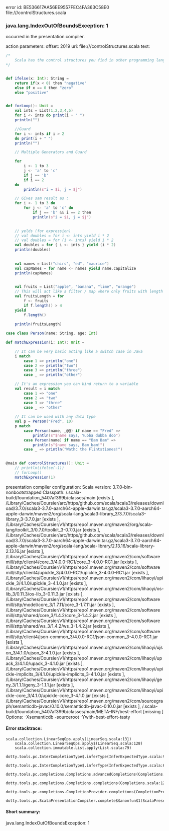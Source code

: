 error id: BE536617AA56EE9557FEC4FA363C58E0
file://<WORKSPACE>/controlStructures.scala
### java.lang.IndexOutOfBoundsException: 1

occurred in the presentation compiler.



action parameters:
offset: 2019
uri: file://<WORKSPACE>/controlStructures.scala
text:
```scala
/*
    Scala has the control structures you find in other programming languages, and also has powerful for expressions and match expressions:
*/


def ifelse(x: Int): String =
    return if(x < 0) then "negative"
    else if x == 0 then "zero"
    else "positive"


def forLoop(): Unit =
    val ints = List(1,2,3,4,5)
    for i <- ints do print(i + " ")
    println("")

    //Guard
    for i <- ints if i > 2 
    do print(i + " ")
    println("")

    // Multiple Generators and Guard

    for 
        i <- 1 to 3
        j <- 'a' to 'c'
        if j == 'b'
        if i == 2
    do 
        println(s"i = $i, j = $j")

    // Gives sam result as :
    for i <- 1 to 3 do
        for j <- 'a' to 'c' do
            if j == 'b' && i == 2 then
            println(s"i = $i, j = $j")
    

    // yelds (for expression)
    // val doubles = for i <- ints yield i * 2
    // val doubles = for (i <- ints) yield i * 2
    val doubles = for { i <- ints } yield (i * 2)
    println(doubles)
        
    
    val names = List("chirs", "ed", "maurice")
    val capNames = for name <- names yield name.capitalize
    println(capNames)
    

    val fruits = List("apple", "banana", "lime", "orange")
    // This will act like a filter / map where only fruits with length > 4 will go to the List
    val fruitsLength = for
        f <- fruits
        if f.length() > 4
    yield 
        f.length()
    
    println(fruitsLength)

case class Person(name: String, age: Int)

def matchExpression(i: Int): Unit =

    // It can be very basic acting like a switch case in Java
    i match 
        case 1 => println("one")
        case 2 => println("two")
        case 3 => println("three")
        case _ => println("other")

    // It's an expression you can bind return to a variable
    val result = i match
        case 1 => "one"
        case 2 => "two"
        case 3 => "three"
        case _ => "other"
    
    // It can be used with any data type
    val p = Person("Fred", 10)
    p match 
        case Person(name, _@@) if name == "Fred" => 
            println(s"$name says, Yubba dubba doo")
        case Person(name) if name == "Bam Bam" => 
            println(s"$name says, Bam bam!")
        case _ => println("Wathc the Flintstiones!")
    

@main def controlStructures(): Unit =
    // println(ifelse(-1))
    // forLoop()
    matchExpression(1)
```


presentation compiler configuration:
Scala version: 3.7.0-bin-nonbootstrapped
Classpath:
<WORKSPACE>/.scala-build/foundation_5407af399b/classes/main [exists ], <HOME>/Library/Caches/Coursier/arc/https/github.com/scala/scala3/releases/download/3.7.0/scala3-3.7.0-aarch64-apple-darwin.tar.gz/scala3-3.7.0-aarch64-apple-darwin/maven2/org/scala-lang/scala3-library_3/3.7.0/scala3-library_3-3.7.0.jar [exists ], <HOME>/Library/Caches/Coursier/v1/https/repo1.maven.org/maven2/org/scala-lang/toolkit_3/0.7.0/toolkit_3-0.7.0.jar [exists ], <HOME>/Library/Caches/Coursier/arc/https/github.com/scala/scala3/releases/download/3.7.0/scala3-3.7.0-aarch64-apple-darwin.tar.gz/scala3-3.7.0-aarch64-apple-darwin/maven2/org/scala-lang/scala-library/2.13.16/scala-library-2.13.16.jar [exists ], <HOME>/Library/Caches/Coursier/v1/https/repo1.maven.org/maven2/com/softwaremill/sttp/client4/core_3/4.0.0-RC1/core_3-4.0.0-RC1.jar [exists ], <HOME>/Library/Caches/Coursier/v1/https/repo1.maven.org/maven2/com/softwaremill/sttp/client4/upickle_3/4.0.0-RC1/upickle_3-4.0.0-RC1.jar [exists ], <HOME>/Library/Caches/Coursier/v1/https/repo1.maven.org/maven2/com/lihaoyi/upickle_3/4.1.0/upickle_3-4.1.0.jar [exists ], <HOME>/Library/Caches/Coursier/v1/https/repo1.maven.org/maven2/com/lihaoyi/os-lib_3/0.11.3/os-lib_3-0.11.3.jar [exists ], <HOME>/Library/Caches/Coursier/v1/https/repo1.maven.org/maven2/com/softwaremill/sttp/model/core_3/1.7.11/core_3-1.7.11.jar [exists ], <HOME>/Library/Caches/Coursier/v1/https/repo1.maven.org/maven2/com/softwaremill/sttp/shared/core_3/1.4.2/core_3-1.4.2.jar [exists ], <HOME>/Library/Caches/Coursier/v1/https/repo1.maven.org/maven2/com/softwaremill/sttp/shared/ws_3/1.4.2/ws_3-1.4.2.jar [exists ], <HOME>/Library/Caches/Coursier/v1/https/repo1.maven.org/maven2/com/softwaremill/sttp/client4/json-common_3/4.0.0-RC1/json-common_3-4.0.0-RC1.jar [exists ], <HOME>/Library/Caches/Coursier/v1/https/repo1.maven.org/maven2/com/lihaoyi/ujson_3/4.1.0/ujson_3-4.1.0.jar [exists ], <HOME>/Library/Caches/Coursier/v1/https/repo1.maven.org/maven2/com/lihaoyi/upack_3/4.1.0/upack_3-4.1.0.jar [exists ], <HOME>/Library/Caches/Coursier/v1/https/repo1.maven.org/maven2/com/lihaoyi/upickle-implicits_3/4.1.0/upickle-implicits_3-4.1.0.jar [exists ], <HOME>/Library/Caches/Coursier/v1/https/repo1.maven.org/maven2/com/lihaoyi/geny_3/1.1.1/geny_3-1.1.1.jar [exists ], <HOME>/Library/Caches/Coursier/v1/https/repo1.maven.org/maven2/com/lihaoyi/upickle-core_3/4.1.0/upickle-core_3-4.1.0.jar [exists ], <HOME>/Library/Caches/Coursier/v1/https/repo1.maven.org/maven2/com/sourcegraph/semanticdb-javac/0.10.0/semanticdb-javac-0.10.0.jar [exists ], <WORKSPACE>/.scala-build/foundation_5407af399b/classes/main/META-INF/best-effort [missing ]
Options:
-Xsemanticdb -sourceroot <WORKSPACE> -Ywith-best-effort-tasty




#### Error stacktrace:

```
scala.collection.LinearSeqOps.apply(LinearSeq.scala:131)
	scala.collection.LinearSeqOps.apply$(LinearSeq.scala:128)
	scala.collection.immutable.List.apply(List.scala:79)
	dotty.tools.pc.InterCompletionType$.inferType(InferExpectedType.scala:98)
	dotty.tools.pc.InterCompletionType$.inferType(InferExpectedType.scala:66)
	dotty.tools.pc.completions.Completions.advancedCompletions(Completions.scala:523)
	dotty.tools.pc.completions.Completions.completions(Completions.scala:122)
	dotty.tools.pc.completions.CompletionProvider.completions(CompletionProvider.scala:139)
	dotty.tools.pc.ScalaPresentationCompiler.complete$$anonfun$1(ScalaPresentationCompiler.scala:191)
```
#### Short summary: 

java.lang.IndexOutOfBoundsException: 1